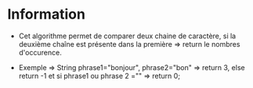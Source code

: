 # Information

- Cet algorithme permet de comparer deux chaine de caractère, si la deuxième chaîne est présente dans la première => return le nombres d'occurence.

- Exemple => String phrase1="bonjour", phrase2="bon" => return 3, else return -1 et si phrase1 ou phrase 2 ="" => return 0;